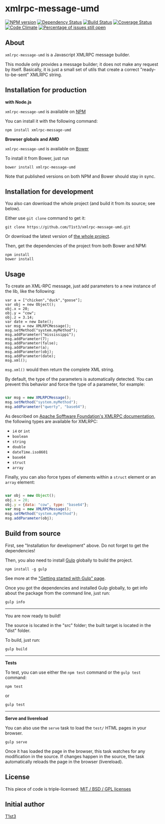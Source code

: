 xmlrpc-message-umd
==================


[![NPM version](https://img.shields.io/npm/v/xmlrpc-message-umd.svg)](https://www.npmjs.com/package/xmlrpc-message-umd)
[![Dependency Status](https://img.shields.io/david/T1st3/xmlrpc-message-umd.svg)](https://david-dm.org/t1st3/xmlrpc-message-umd)
[![Build Status](https://img.shields.io/travis/T1st3/xmlrpc-message-umd.svg)](https://travis-ci.org/T1st3/xmlrpc-message-umd)
[![Coverage Status](https://img.shields.io/coveralls/T1st3/xmlrpc-message-umd.svg)](https://coveralls.io/r/T1st3/xmlrpc-message-umd)
[![Code Climate](https://img.shields.io/codeclimate/github/T1st3/xmlrpc-message-umd.svg)](https://codeclimate.com/github/T1st3/xmlrpc-message-umd)
[![Percentage of issues still open](http://isitmaintained.com/badge/open/t1st3/xmlrpc-message-umd.svg)](http://isitmaintained.com/project/t1st3/xmlrpc-message-umd "Percentage of issues still open")



About
---

`xmlrpc-message-umd` is a Javascript XMLRPC message builder. 

This module only provides a message builder; it does not make any request by itself.
Basically, it is just a small set of utils that create a correct "ready-to-be-sent" XMLRPC string.



Installation for production
---

**with Node.js**

`xmlrpc-message-umd` is available on [NPM](https://www.npmjs.com/package/xmlrpc-message-umd)

You can install it with the following command:

    npm install xmlrpc-message-umd


**Browser globals and AMD**


`xmlrpc-message-umd` is available on [Bower](http://bower.io/search/?q=xmlrpc-message-umd)

To install it from Bower, just run 

    bower install xmlrpc-message-umd

Note that published versions on both NPM and Bower should stay in sync.



Installation for development
---


You also can download the whole project (and build it from its source; see below).

Either use `git clone` command to get it:

    git clone https://github.com/T1st3/xmlrpc-message-umd.git

Or download the latest version of [the whole project](https://github.com/T1st3/xmlrpc-message-umd/archive/master.zip).

Then, get the dependencies of the project from both Bower and NPM:

    npm install
    bower install


Usage
---

To create an XML-RPC message, just add parameters to a new instance of the lib, like the following:


    var a = ["chicken","duck","goose"];
    var obj = new Object();
    obj.x = 20;
    obj.y = "cow";
    obj.z = 3.14;
    var date = new Date();
    var msg = new XMLRPCMessage();
    msg.setMethod("system.myMethod");
    msg.addParameter("mississippi");
    msg.addParameter(7);
    msg.addParameter(false);
    msg.addParameter(a);
    msg.addParameter(obj);
    msg.addParameter(date);
    msg.xml();


`msg.xml()` would then return the complete XML string.


By default, the type of the parameters is automatically detected. You can prevent this behavior and force the type of a parameter, for example:

```js

var msg = new XMLRPCMessage();
msg.setMethod("system.myMethod");
msg.addParameter("qwerty", "base64");

```

As described on [Apache Sofftware Foundation's XMLRPC documentation](https://ws.apache.org/xmlrpc/types.html), the following types are available for XMLRPC:

* `i4` or `int`
* `boolean`
* `string`
* `double`
* `dateTime.iso8601`
* `base64`
* `struct`
* `array`


Finally, you can also force types of elements within a `struct` element or an `array` element:

```js

var obj = new Object();
obj.x = 20;
obj.y = {data: "cow", type: "base64"};
var msg = new XMLRPCMessage();
msg.setMethod("system.myMethod");
msg.addParameter(obj);

```



Build from source
---


First, see "Installation for development" above. 
Do not forget to get the dependencies!

Then, you also need to install [Gulp](http://gulpjs.com/) globally to build the project.

    npm install -g gulp

See more at the ["Getting started with Gulp" page](https://github.com/gulpjs/gulp/blob/master/docs/getting-started.md#getting-started).

Once you got the dependencies and installed Gulp globally, to get info about the package from the command line, just run:

    gulp info


---

You are now ready to build!

The source is located in the "src" folder; the built target is located in the "dist" folder.

To build, just run:

    gulp build

---

**Tests**

To test, you can use either the `npm test` command or the `gulp test` command:

    npm test

or

    gulp test


---

**Serve and livereload**

You can also use the `serve` task to load the `test/` HTML pages in your browser.

    gulp serve

Once it has loaded the page in the browser, this task watches for any modification in the source.
If changes happen in the source, the task automatically reloads the page in the browser (livereload).



License
---


This piece of code is triple-licensed: [MIT / BSD / GPL licenses](https://github.com/T1st3/xmlrpc-message-umd/blob/master/LICENSE)



Initial author
---

[T1st3](https://github.com/T1st3/) 
